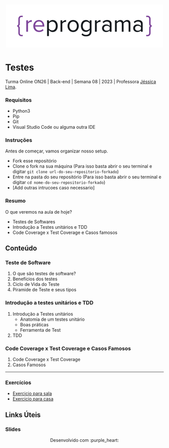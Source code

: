 <h1 align="center">
  <img src="assets/reprograma-fundos-claros.png" alt="logo reprograma" width="500">
</h1>

# Testes

Turma Online ON26 | Back-end | Semana 08 | 2023 | Professora [Jéssica Lima](https://github.com/Jessicaluana2693).

### Requisitos

- Python3
- Pip
- Git
- Visual Studio Code ou alguma outra IDE


### Instruções
Antes de começar, vamos organizar nosso setup.
* Fork esse repositório 
* Clone o fork na sua máquina (Para isso basta abrir o seu terminal e digitar `git clone url-do-seu-repositorio-forkado`)
* Entre na pasta do seu repositório (Para isso basta abrir o seu terminal e digitar `cd nome-do-seu-repositorio-forkado`)
* [Add outras intrucoes caso necessario]

### Resumo
O que veremos na aula de hoje?
* Testes de Softwares
* Introdução a Testes unitários e TDD
* Code Coverage x Test Coverage e Casos famosos

## Conteúdo
### Teste de Software 
1. O que são testes de software?
2. Benefícios dos testes
3. Ciclo de Vida do Teste
4. Piramide de Teste e seus tipos
### Introdução a testes unitários e TDD 
1. Introdução a Testes unitários
   * Anatomia de um testes unitário
   * Boas práticas
   * Ferramenta de Test
2. TDD
   
### Code Coverage x Test Coverage e Casos Famosos
1. Code Coverage x Test Coverage
2. Casos Famosos


***
### Exercícios 
* [Exercicio para sala](https://github.com/reprograma/on26-python-s07-testes/tree/main/exercicios/para-sala)
* [Exercicio para casa](https://github.com/reprograma/on26-python-s07-testes/tree/main/exercicios/para-casa)

## Links Úteis
### Slides



<p align="center">
Desenvolvido com :purple_heart:  
</p>

